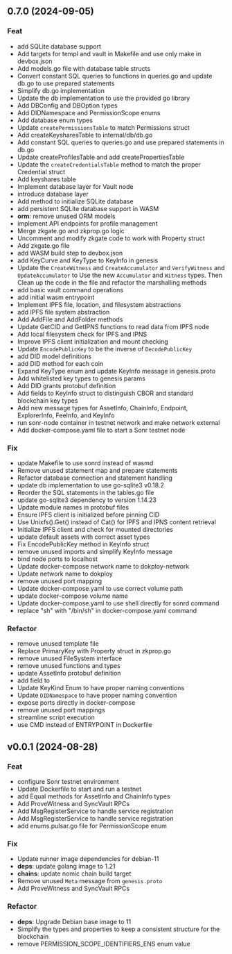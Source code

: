 ## 0.7.0 (2024-09-05)

### Feat

- add SQLite database support
- Add targets for templ and vault in Makefile and use only make in devbox.json
- Add models.go file with database table structs
- Convert constant SQL queries to functions in queries.go and update db.go to use prepared statements
- Simplify db.go implementation
- Update the db implementation to use the provided go library
- Add DBConfig and DBOption types
- Add DIDNamespace and PermissionScope enums
- Add database enum types
- Update `createPermissionsTable` to match Permissions struct
- Add createKeysharesTable to internal/db/db.go
- Add constant SQL queries to queries.go and use prepared statements in db.go
- Update createProfilesTable and add createPropertiesTable
- Update the `createCredentialsTable` method to match the proper Credential struct
- Add keyshares table
- Implement database layer for Vault node
- introduce database layer
- Add method to initialize SQLite database
- add persistent SQLite database support in WASM
- **orm**: remove unused ORM models
- implement API endpoints for profile management
- Merge zkgate.go and zkprop.go logic
- Uncomment and modify zkgate code to work with Property struct
- Add zkgate.go file
- add WASM build step to devbox.json
- add KeyCurve and KeyType to KeyInfo in genesis
- Update the `CreateWitness` and `CreateAccumulator` and `VerifyWitness` and `UpdateAccumulator` to Use the new `Accumulator` and `Witness` types. Then Clean up the code in the file and refactor the marshalling methods
- add basic vault command operations
- add initial wasm entrypoint
- Implement IPFS file, location, and filesystem abstractions
- add IPFS file system abstraction
- Add AddFile and AddFolder methods
- Update GetCID and GetIPNS functions to read data from IPFS node
- Add local filesystem check for IPFS and IPNS
- Improve IPFS client initialization and mount checking
- Update `EncodePublicKey` to be the inverse of `DecodePublicKey`
- add DID model definitions
- add DID method for each coin
- Expand KeyType enum and update KeyInfo message in genesis.proto
- Add whitelisted key types to genesis params
- Add DID grants protobuf definition
- Add fields to KeyInfo struct to distinguish CBOR and standard blockchain key types
- Add new message types for AssetInfo, ChainInfo, Endpoint, ExplorerInfo, FeeInfo, and KeyInfo
- run sonr-node container in testnet network and make network external
- Add docker-compose.yaml file to start a Sonr testnet node

### Fix

- update Makefile to use sonrd instead of wasmd
- Remove unused statement map and prepare statements
- Refactor database connection and statement handling
- update db implementation to use go-sqlite3 v0.18.2
- Reorder the SQL statements in the tables.go file
- update go-sqlite3 dependency to version 1.14.23
- Update module names in protobuf files
- Ensure IPFS client is initialized before pinning CID
- Use Unixfs().Get() instead of Cat() for IPFS and IPNS content retrieval
- Initialize IPFS client and check for mounted directories
- update default assets with correct asset types
- Fix EncodePublicKey method in KeyInfo struct
- remove unused imports and simplify KeyInfo message
- bind node ports to localhost
- Update docker-compose network name to dokploy-network
- Update network name to dokploy
- remove unused port mapping
- Update docker-compose.yaml to use correct volume path
- update docker-compose volume name
- Update docker-compose.yaml to use shell directly for sonrd command
- replace "sh" with "/bin/sh" in docker-compose.yaml command

### Refactor

- remove unused template file
- Replace PrimaryKey with Property struct in zkprop.go
- remove unused FileSystem interface
- remove unused functions and types
- update AssetInfo protobuf definition
- add  field to
- Update KeyKind Enum to have proper naming conventions
- Update `DIDNamespace` to have proper naming convention
- expose ports directly in docker-compose
- remove unused port mappings
- streamline script execution
- use CMD instead of ENTRYPOINT in Dockerfile

## v0.0.1 (2024-08-28)

### Feat

- configure Sonr testnet environment
- Update Dockerfile to start and run a testnet
- add Equal methods for AssetInfo and ChainInfo types
- Add ProveWitness and SyncVault RPCs
- Add MsgRegisterService to handle service registration
- Add MsgRegisterService to handle service registration
- add enums.pulsar.go file for PermissionScope enum

### Fix

- Update runner image dependencies for debian-11
- **deps**: update golang image to 1.21
- **chains**: update nomic chain build target
- Remove unused `Meta` message from `genesis.proto`
- Add ProveWitness and SyncVault RPCs

### Refactor

- **deps**: Upgrade Debian base image to 11
- Simplify the types and properties to keep a consistent structure for the blockchain
- remove PERMISSION_SCOPE_IDENTIFIERS_ENS enum value
